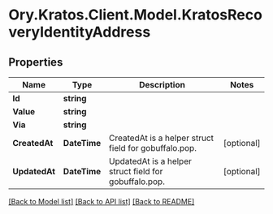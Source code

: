 # Ory.Kratos.Client.Model.KratosRecoveryIdentityAddress

## Properties

Name | Type | Description | Notes
------------ | ------------- | ------------- | -------------
**Id** | **string** |  | 
**Value** | **string** |  | 
**Via** | **string** |  | 
**CreatedAt** | **DateTime** | CreatedAt is a helper struct field for gobuffalo.pop. | [optional] 
**UpdatedAt** | **DateTime** | UpdatedAt is a helper struct field for gobuffalo.pop. | [optional] 

[[Back to Model list]](../../README.md#documentation-for-models) [[Back to API list]](../../README.md#documentation-for-api-endpoints) [[Back to README]](../../README.md)

